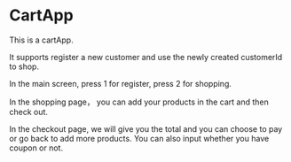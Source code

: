 # CartApp
This is a cartApp.   

It supports register a new customer and use the newly created customerId to shop.

In the main screen, press 1 for register, press 2 for shopping.

In the shopping page， you can add your products in the cart and then check out.

In the checkout page, we will give you the total and you can choose to pay or go back to add more products. You can also input whether you have coupon or not.
